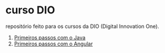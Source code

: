 # curso DIO

repositório feito para os cursos da DIO (Digital Innovation One).

1. [ Primeiros passos com o Java ](DIO-trilha-java-basico) 
2. [ Primeiros passos com o Angular ](DIO-angular-basico)
